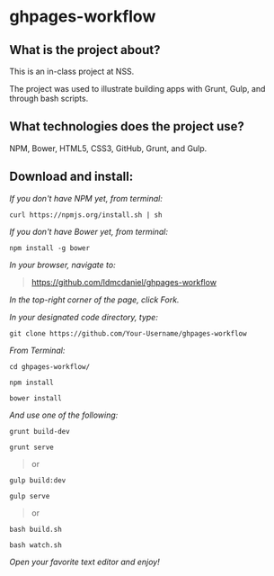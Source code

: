 # ghpages-workflow

## What is the project about?

This is an in-class project at NSS.

The project was used to illustrate building apps with Grunt, Gulp, and through bash scripts.

## What technologies does the project use?

NPM, Bower, HTML5, CSS3, GitHub, Grunt, and Gulp.

## Download and install:

*If you don't have NPM yet, from terminal:*

````curl https://npmjs.org/install.sh | sh````

*If you don't have Bower yet, from terminal:*

````npm install -g bower````

*In your browser, navigate to:*
>https://github.com/ldmcdaniel/ghpages-workflow

*In the top-right corner of the page, click Fork.*

*In your designated code directory, type:*

````git clone https://github.com/Your-Username/ghpages-workflow````

*From Terminal:*

````cd ghpages-workflow/````

````npm install````

````bower install````

*And use one of the following:*

````grunt build-dev````

````grunt serve````

>or

````gulp build:dev````

````gulp serve````

>or

````bash build.sh````

````bash watch.sh````

*Open your favorite text editor and enjoy!*
